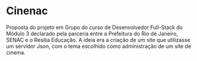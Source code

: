 # Cinenac
Proposta do projeto em Grupo do curso de Desenvolvedor Full-Stack do Módulo 3 declarado pela parceria entre a Prefeitura do Rio de Janeiro, SENAC e o Resilia Educação. A ideia era a criação de um site que utilizasse um servidor Json, com o tema escolhido como administração de um site de cinema.
